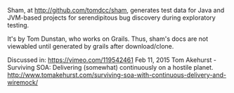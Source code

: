 Sham, at <a target="_blank" href="http://github.com/tomdcc/sham">http://github.com/tomdcc/sham</a>,
generates test data for Java and JVM-based projects
for serendipitous bug discovery during exploratory testing.

It's by Tom Dunstan, who works on Grails.
Thus, sham's docs are not viewabled until generated by grails after download/clone.

Discussed in:
https://vimeo.com/119542461
Feb 11, 2015 Tom Akehurst - Surviving SOA: Delivering (somewhat) continuously on a hostile planet.
http://www.tomakehurst.com/surviving-soa-with-continuous-delivery-and-wiremock/
